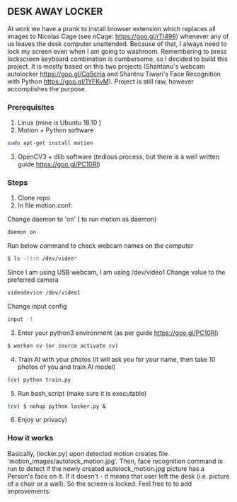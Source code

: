 ## DESK AWAY LOCKER

At work we have a prank to install browser extension which replaces all images to Nicolas Cage (see nCage: https://goo.gl/rTl496) whenever any of us leaves the desk computer unattended. Because of that, I always need to lock my screen even when I am going to washroom. Remembering to press lockscreen keyboard combination is cumbersome, so I decided to build this project. It is mostly based on this two projects (Shantanu's webcam autolocker https://goo.gl/Cq5cHa and Shantnu Tiwari's Face Recognition with Python https://goo.gl/1YFKvM). 
Project is still raw, however accomplishes the purpose.

### Prerequisites
1. Linux (mine is Ubuntu 18.10 )
2. Motion + Python software 
```sh
sudo apt-get install motion
```
3. OpenCV3 + dlib software (tedious process, but there is a well written guide https://goo.gl/PC10Rl)

### Steps
1. Clone repo
2. In file motion.conf:

Change daemon to 'on' ( to run motion as daemon)
```sh
daemon on
```
Run below command to check webcam names on the computer
```sh
$ ls -ltrh /dev/video*
```
Since I am using USB webcam, I am using  /dev/video1
Change value to the preferred camera
```sh
videodevice /dev/video1
```
Change input config
```sh
input -1
```

3. Enter your python3 environment (as per guide https://goo.gl/PC10Rl)
```sh
$ workon cv (or source activate cv)
```
4. Train AI with your photos (it will ask you for your name, then take 10 photos of you and train AI model)
```sh
(cv) python train.py 
```
5. Run bash_script (make sure it is executable)
```sh
(cv) $ nohup python locker.py &
```
6. Enjoy ur privacy)


### How it works
Basically, (locker.py) upon detected motion creates file 'motion_images/autolock_motion.jpg'.
Then, face recognition command is run to detect if the newly created autolock_motion.jpg picture has a Person's face on it. 
If it doesn't - it means that user left the desk (i.e. picture of a chair or a wall). So the screen is locked. 
Feel free to to add improvements.


